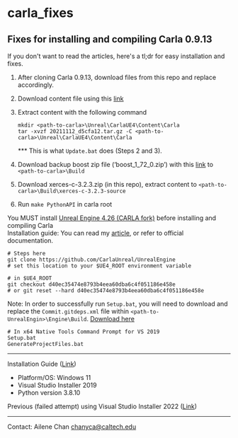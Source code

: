 # carla_fixes
Fixes for installing and compiling Carla 0.9.13  
---
If you don't want to read the articles, here's a tl;dr for easy installation and fixes.
1. After cloning Carla 0.9.13, download files from this repo and replace accordingly.
2. Download content file using this [link](http://carla-assets.s3.us-east-005.backblazeb2.com/20211112_d5cfa12.tar.gz)
3. Extract content with the following command  
   ```
   mkdir <path-to-carla>\Unreal\CarlaUE4\Content\Carla
   tar -xvzf 20211112_d5cfa12.tar.gz -C <path-to-carla>\Unreal\CarlaUE4\Content\Carla
   ```
   *** This is what `Update.bat` does (Steps 2 and 3).  

4. Download backup boost zip file (‘boost_1_72_0.zip’) with this [link](https://carla-releases.s3.us-east-005.backblazeb2.com/Backup/boost_1_72_0.zip) to `<path-to-carla>\Build`
5. Download xerces-c-3.2.3.zip (in this repo), extract content to `<path-to-carla>\Build\xerces-c-3.2.3-source`
6. Run `make PythonAPI` in carla root

You MUST install [Unreal Engine 4.26 (CARLA fork)](https://github.com/CarlaUnreal/UnrealEngine) before installing and compiling Carla  
Installation guide: You can read my [article](https://medium.com/@ailene.chan/the-struggle-is-real-installing-dreyevr-carla-0-9-13-d68d0d1cd625), or refer to official documentation.  



```
# Steps here
git clone https://github.com/CarlaUnreal/UnrealEngine 
# set this location to your $UE4_ROOT environment variable

# in $UE4_ROOT
git checkout d40ec35474e8793b4eea60dba6c4f051186e458e
# or git reset --hard d40ec35474e8793b4eea60dba6c4f051186e458e

```
Note: In order to successfully run `Setup.bat`, you will need to download and replace the `Commit.gitdeps.xml` file within `<path-to-UnrealEngin>\Engine\Build`. [Download here](https://github.com/EpicGames/UnrealEngine/blob/4.26/Engine/Build/Commit.gitdeps.xml)
```
# In x64 Native Tools Command Prompt for VS 2019
Setup.bat
GenerateProjectFiles.bat
```


---
Installation Guide ([Link](https://medium.com/@ailene.chan/the-struggle-is-real-installing-dreyevr-carla-0-9-13-d68d0d1cd625))
- Platform/OS: Windows 11
- Visual Studio Installer 2019
- Python version 3.8.10
  
Previous (failed attempt) using Visual Studio Installer 2022 ([Link](https://medium.com/@ailene.chan/the-struggle-is-real-installing-dreyevr-carla-0-9-13-simulator-unrealengine-4-26-on-windows-11-eb5bee1353e7))

---
Contact: Ailene Chan <chanyca@caltech.edu>
